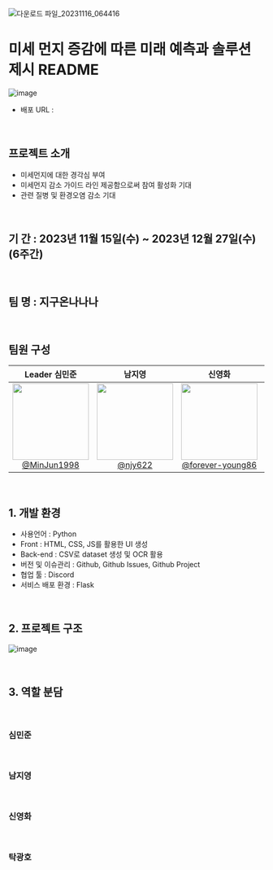 ![다운로드 파일_20231116_064416](https://github.com/njy622/Onnanana_second-Projct/assets/139431528/e7b30e1d-5234-45c3-9629-bfa1f02d06b7)

# 미세 먼지 증감에 따른 미래 예측과 솔루션 제시 README

![image](https://github.com/njy622/Onnanana_second-Projct/assets/125530988/be786db3-311a-4282-a9e0-c8112188de39)


- 배포 URL :

<br>

## 프로젝트 소개

- 미세먼지에 대한 경각심 부여
- 미세먼지 감소 가이드 라인 제공함으로써 참여 활성화 기대
- 관련 질병 및 환경오염 감소 기대

<br>

## 기  간 : 2023년 11월 15일(수) ~ 2023년 12월 27일(수) (6주간)
<br>

## 팀  명 : 지구온나나나
<br>

## 팀원 구성
<div align="center">
  
| **Leader 심민준** | **남지영** | **신영화** | **탁광호** |
| :------: |  :------: | :------: | :------: |
| [<img src="https://avatars.githubusercontent.com/u/136799084?s=40&v=4" height=150 width=150> <br/> @MinJun1998](https://github.com/MinJun1998) | [<img src="https://avatars.githubusercontent.com/u/139431528?s=48&v=4" height=150 width=150> <br/> @njy622](https://github.com/njy622) | [<img src="https://avatars.githubusercontent.com/u/125530988?s=96&v=4" height=150 width=150> <br/> @forever-young86](https://github.com/forever-young86) | [<img src="https://avatars.githubusercontent.com/u/78691176?s=40&v=4" height=150 width=150> <br/> @siant88](https://github.com/siant88) |

</div>

<br>

## 1. 개발 환경
- 사용언어 : Python
- Front : HTML, CSS, JS를 활용한 UI 생성
- Back-end : CSV로 dataset 생성 및 OCR 활용
- 버전 및 이슈관리 : Github, Github Issues, Github Project
- 협업 툴 : Discord
- 서비스 배포 환경 : Flask
<br>


## 2. 프로젝트 구조

![image](https://github.com/njy622/Onnanana_second-Projct/assets/125530988/2ae15468-d8c4-4ed4-8403-501db3e228b9)

<br>

## 3. 역할 분담
<br>

### 심민준 
<br>

### 남지영
<br>

### 신영화
<br>

### 탁광호
<br>
